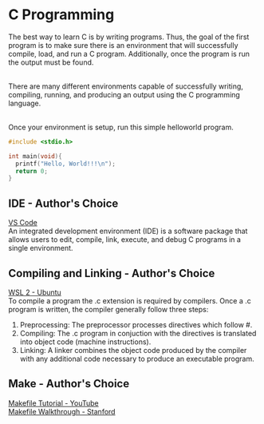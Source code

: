 # C Programming

The best way to learn C is by writing programs.  Thus, the goal of the first program is to make sure there is an environment that will successfully compile, load, and run a C program.  Additionally, once the program is run the output must be found. <br /><br />

There are many different environments capable of successfully writing, compiling, running, and producing an output using the C programming language. <br /><br />

Once your environment is setup, run this simple helloworld program.

```C
#include <stdio.h>

int main(void){
  printf("Hello, World!!!\n");
  return 0;
}
```

## IDE - Author's Choice

[VS Code](https://code.visualstudio.com/) <br />
An integrated development environment (IDE) is a software package that allows users to edit, compile, link, execute, and debug C programs in a single environment.

## Compiling and Linking - Author's Choice

[WSL 2 - Ubuntu](https://learn.microsoft.com/en-us/windows/wsl/install) <br />
To compile a program the .c extension is required by compilers.  Once a .c program is written, the compiler generally follow three steps:
1. Preprocessing:  The preprocessor processes directives which follow #.
2. Compiling:  The .c program in conjuction with the directives is translated into object code (machine instructions).
3. Linking:  A linker combines the object code produced by the compiler with any additional code necessary to produce an executable program.

## Make - Author's Choice

[Makefile Tutorial - YouTube](https://www.youtube.com/watch?v=yWLkyN_Satk) <br />
[Makefile Walkthrough - Stanford](https://web.stanford.edu/class/archive/cs/cs107/cs107.1174/guide_make.html)
